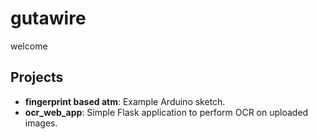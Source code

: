# gutawire

welcome

## Projects

- **fingerprint based atm**: Example Arduino sketch.
- **ocr_web_app**: Simple Flask application to perform OCR on uploaded images.
